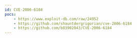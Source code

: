 ```yaml
---
id: CVE-2006-6184
pocs:
    - https://www.exploit-db.com/raw/24952
    - https://github.com/shauntdergrigorian/cve-2006-6184
    - https://github.com/b03902043/CVE-2006-6184
---
```

